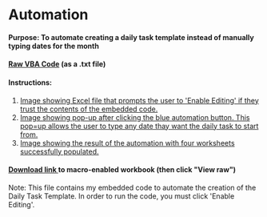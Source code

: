 # Automation

#### Purpose: To automate creating a daily task template instead of manually typing dates for the month

#### [Raw VBA Code](https://github.com/dalealberto/Excel/blob/main/SetDate%20VBA%20Code.txt) (as a .txt file)

#### Instructions:

1) [Image showing Excel file that prompts the user to 'Enable Editing' if they trust the contents of the embedded code.](https://github.com/dalealberto/Excel/blob/main/EnableEditing.png)
2) [Image showing pop-up after clicking the blue automation button. This pop=up allows the user to type any date thay want the daily task to start from.](https://github.com/dalealberto/Excel/blob/main/InitiatingTheAutomation.png)
3) [Image showing the result of the automation with four worksheets successfully populated.](https://github.com/dalealberto/Excel/blob/main/AutomationComplete.png)

#### [Download link ](https://github.com/dalealberto/Excel/blob/main/Daily%20Task%20Template%20For%20Work.xlsm) to macro-enabled workbook (then click "View raw")
Note: This file contains my embedded code to automate the creation of the Daily Task Template. In order to run the code, you must click 'Enable Editing'.

